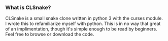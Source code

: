 ### What is CLSnake?

CLSnake is a small snake clone written in python 3 with the curses module.  I wrote this to refamiliarize myself with python.  This is in no way that great of an implimentation, though it's simple enough to be read by beginners.  Feel free to browse or download the code.
